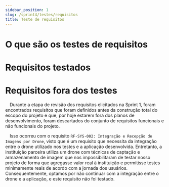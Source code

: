 ```yaml
---
sidebar_position: 1
slug: /sprint4/testes/requisitos
title: Teste de requisitos
---
```


# O que são os testes de requisitos

# Requisitos testados

# Requisitos fora dos testes

&emsp;Durante a etapa de revisão dos requisitos elicitados na Sprint 1, foram encontrados requisitos que foram definidos antes da construção total do escopo do projeto e que, por hoje estarem fora dos planos de desenvolvimento, foram descartados do conjunto de requisitos funcionais e não funcionais do projeto.

&emsp;Isso ocorreu com o requisito ```RF-SYS-002: Integração e Recepção de Imagens por Drone```, visto que é um requisito que necessita da integração entre o drone utilizado nos testes e a aplicação desenvolvida. Entretanto, a instituição parceira utiliza um drone com técnicas de captação e armazenamento de imagem que nos impossibilitaram de testar nosso projeto de forma que agregasse valor real à instituição e permitisse testes minimamente reais de acordo com a jornada dos usuários. Consequentemente, optamos por não continuar com a integração entre o drone e a aplicação, e este requisito não foi testado.
